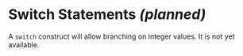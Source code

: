 # Switch Statements *(planned)*

A `switch` construct will allow branching on integer values. It is not yet available.

